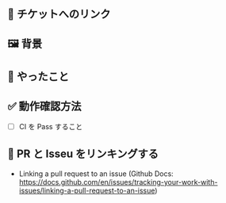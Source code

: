 ## 🎫 チケットへのリンク

<!-- Issueのリンク記載 -->

## 🖼️ 背景

<!-- なぜこの変更が必要なのか簡単に記載 -->

## 🎉 やったこと

<!-- このPRでやったことを簡単に記載 -->

## ✅ 動作確認方法

<!-- このPRの内容を確認する方法を記載 -->

- [ ] CI を Pass すること

## 📛 PR と Isseu をリンキングする

- Linking a pull request to an issue
  (Github Docs: https://docs.github.com/en/issues/tracking-your-work-with-issues/linking-a-pull-request-to-an-issue)
